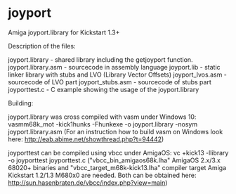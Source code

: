 # joyport
Amiga joyport.library for Kickstart 1.3+

Description of the files:

joyport.library - shared library including the getjoyport function.
joyport.library.asm - sourcecode in assembly language
joyport.lib - static linker library with stubs and LVO (Library Vector Offsets)
joyport_lvos.asm - sourcecode of LVO part
joyport_stubs.asm - sourcecode of stubs part
joyporttest.c - C example showing the usage of the joyport.library

Building:

joyport.library was cross compiled with vasm under Windows 10:
vasmm68k_mot -kick1hunks -Fhunkexe -o joyport.library -nosym joyport.library.asm
(For an instruction how to build vasm on Windows look here: http://eab.abime.net/showthread.php?t=94442)


joyporttest can be compiled using vbcc under AmigaOS:
vc +kick13 -llibrary -o joyporttest joyporttest.c
("vbcc_bin_amigaos68k.lha" AmigaOS 2.x/3.x 68020+ binaries and "vbcc_target_m68k-kick13.lha" compiler target Amiga Kickstart 1.2/1.3 M680x0 are needed. Both can be obtained here: http://sun.hasenbraten.de/vbcc/index.php?view=main)
